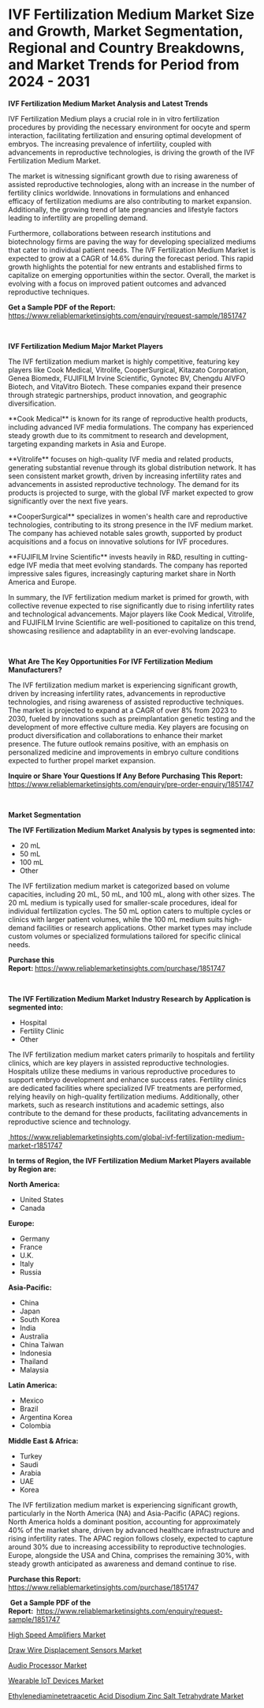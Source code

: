 <p><h1>IVF Fertilization Medium Market Size and Growth, Market Segmentation, Regional and Country Breakdowns, and Market Trends for Period from 2024 -  2031</h1></p><p><strong>IVF Fertilization Medium Market Analysis and Latest Trends</strong></p>
<p><p>IVF Fertilization Medium plays a crucial role in in vitro fertilization procedures by providing the necessary environment for oocyte and sperm interaction, facilitating fertilization and ensuring optimal development of embryos. The increasing prevalence of infertility, coupled with advancements in reproductive technologies, is driving the growth of the IVF Fertilization Medium Market.</p><p>The market is witnessing significant growth due to rising awareness of assisted reproductive technologies, along with an increase in the number of fertility clinics worldwide. Innovations in formulations and enhanced efficacy of fertilization mediums are also contributing to market expansion. Additionally, the growing trend of late pregnancies and lifestyle factors leading to infertility are propelling demand.</p><p>Furthermore, collaborations between research institutions and biotechnology firms are paving the way for developing specialized mediums that cater to individual patient needs. The IVF Fertilization Medium Market is expected to grow at a CAGR of 14.6% during the forecast period. This rapid growth highlights the potential for new entrants and established firms to capitalize on emerging opportunities within the sector. Overall, the market is evolving with a focus on improved patient outcomes and advanced reproductive techniques.</p></p>
<p><strong>Get a Sample PDF of the Report:&nbsp;</strong> <a href="https://www.reliablemarketinsights.com/enquiry/request-sample/1851747?utm_campaign=1288&utm_medium=2&utm_source=Github&utm_content=ia&utm_term=18102024&utm_id=ivf-fertilization-medium">https://www.reliablemarketinsights.com/enquiry/request-sample/1851747</a></p>
<p>&nbsp;</p>
<p><strong>IVF Fertilization Medium Major Market Players</strong></p>
<p><p>The IVF fertilization medium market is highly competitive, featuring key players like Cook Medical, Vitrolife, CooperSurgical, Kitazato Corporation, Genea Biomedx, FUJIFILM Irvine Scientific, Gynotec BV, Chengdu AIVFO Biotech, and VitaVitro Biotech. These companies expand their presence through strategic partnerships, product innovation, and geographic diversification.</p><p>**Cook Medical** is known for its range of reproductive health products, including advanced IVF media formulations. The company has experienced steady growth due to its commitment to research and development, targeting expanding markets in Asia and Europe. </p><p>**Vitrolife** focuses on high-quality IVF media and related products, generating substantial revenue through its global distribution network. It has seen consistent market growth, driven by increasing infertility rates and advancements in assisted reproductive technology. The demand for its products is projected to surge, with the global IVF market expected to grow significantly over the next five years.</p><p>**CooperSurgical** specializes in women's health care and reproductive technologies, contributing to its strong presence in the IVF medium market. The company has achieved notable sales growth, supported by product acquisitions and a focus on innovative solutions for IVF procedures.</p><p>**FUJIFILM Irvine Scientific** invests heavily in R&D, resulting in cutting-edge IVF media that meet evolving standards. The company has reported impressive sales figures, increasingly capturing market share in North America and Europe.</p><p>In summary, the IVF fertilization medium market is primed for growth, with collective revenue expected to rise significantly due to rising infertility rates and technological advancements. Major players like Cook Medical, Vitrolife, and FUJIFILM Irvine Scientific are well-positioned to capitalize on this trend, showcasing resilience and adaptability in an ever-evolving landscape.</p></p>
<p>&nbsp;</p>
<p><strong>What Are The Key Opportunities For IVF Fertilization Medium Manufacturers?</strong></p>
<p><p>The IVF fertilization medium market is experiencing significant growth, driven by increasing infertility rates, advancements in reproductive technologies, and rising awareness of assisted reproductive techniques. The market is projected to expand at a CAGR of over 8% from 2023 to 2030, fueled by innovations such as preimplantation genetic testing and the development of more effective culture media. Key players are focusing on product diversification and collaborations to enhance their market presence. The future outlook remains positive, with an emphasis on personalized medicine and improvements in embryo culture conditions expected to further propel market expansion.</p></p>
<p><strong>Inquire or Share Your Questions If Any Before Purchasing This Report:</strong> <a href="https://www.reliablemarketinsights.com/enquiry/pre-order-enquiry/1851747?utm_campaign=1288&utm_medium=2&utm_source=Github&utm_content=ia&utm_term=18102024&utm_id=ivf-fertilization-medium">https://www.reliablemarketinsights.com/enquiry/pre-order-enquiry/1851747</a></p>
<p>&nbsp;</p>
<p><strong>Market Segmentation</strong></p>
<p><strong>The IVF Fertilization Medium Market Analysis by types is segmented into:</strong></p>
<p><ul><li>20 mL</li><li>50 mL</li><li>100 mL</li><li>Other</li></ul></p>
<p><p>The IVF fertilization medium market is categorized based on volume capacities, including 20 mL, 50 mL, and 100 mL, along with other sizes. The 20 mL medium is typically used for smaller-scale procedures, ideal for individual fertilization cycles. The 50 mL option caters to multiple cycles or clinics with larger patient volumes, while the 100 mL medium suits high-demand facilities or research applications. Other market types may include custom volumes or specialized formulations tailored for specific clinical needs.</p></p>
<p><strong>Purchase this Report:&nbsp;</strong><a href="https://www.reliablemarketinsights.com/purchase/1851747?utm_campaign=1288&utm_medium=2&utm_source=Github&utm_content=ia&utm_term=18102024&utm_id=ivf-fertilization-medium">https://www.reliablemarketinsights.com/purchase/1851747</a></p>
<p>&nbsp;</p>
<p><strong>The IVF Fertilization Medium Market Industry Research by Application is segmented into:</strong></p>
<p><ul><li>Hospital</li><li>Fertility Clinic</li><li>Other</li></ul></p>
<p><p>The IVF fertilization medium market caters primarily to hospitals and fertility clinics, which are key players in assisted reproductive technologies. Hospitals utilize these mediums in various reproductive procedures to support embryo development and enhance success rates. Fertility clinics are dedicated facilities where specialized IVF treatments are performed, relying heavily on high-quality fertilization mediums. Additionally, other markets, such as research institutions and academic settings, also contribute to the demand for these products, facilitating advancements in reproductive science and technology.</p></p>
<p><a href="https://www.reliablemarketinsights.com/global-ivf-fertilization-medium-market-r1851747?utm_campaign=1288&utm_medium=2&utm_source=Github&utm_content=ia&utm_term=18102024&utm_id=ivf-fertilization-medium">&nbsp;https://www.reliablemarketinsights.com/global-ivf-fertilization-medium-market-r1851747</a></p>
<p><strong>In terms of Region, the IVF Fertilization Medium Market Players available by Region are:</strong></p>
<p>
    <p> <strong> North America: </strong>
        <ul>
            <li>United States</li>
            <li>Canada</li>
        </ul>
        </p> 
    <p> <strong> Europe: </strong>
        <ul>
            <li>Germany</li>
            <li>France</li>
            <li>U.K.</li>
            <li>Italy</li>
            <li>Russia</li>
        </ul>
        </p> 
    <p> <strong> Asia-Pacific: </strong>
        <ul>
            <li>China</li>
            <li>Japan</li>
            <li>South Korea</li>
            <li>India</li>
            <li>Australia</li>
            <li>China Taiwan</li>
            <li>Indonesia</li>
            <li>Thailand</li>
            <li>Malaysia</li>
        </ul>
        </p> 
    <p> <strong> Latin America: </strong>
        <ul>
            <li>Mexico</li>
            <li>Brazil</li>
            <li>Argentina Korea</li>
            <li>Colombia</li>
        </ul>
        </p> 
    <p> <strong> Middle East & Africa: </strong>
        <ul>
            <li>Turkey</li>
            <li>Saudi</li>
            <li>Arabia</li>
            <li>UAE</li>
            <li>Korea</li>
        </ul>
    </p>
    </p>
<p><p>The IVF fertilization medium market is experiencing significant growth, particularly in the North America (NA) and Asia-Pacific (APAC) regions. North America holds a dominant position, accounting for approximately 40% of the market share, driven by advanced healthcare infrastructure and rising infertility rates. The APAC region follows closely, expected to capture around 30% due to increasing accessibility to reproductive technologies. Europe, alongside the USA and China, comprises the remaining 30%, with steady growth anticipated as awareness and demand continue to rise.</p></p>
<p><strong>Purchase this Report: </strong><a href="https://www.reliablemarketinsights.com/purchase/1851747?utm_campaign=1288&utm_medium=2&utm_source=Github&utm_content=ia&utm_term=18102024&utm_id=ivf-fertilization-medium">https://www.reliablemarketinsights.com/purchase/1851747</a></p>
<p>&nbsp;<strong>Get a Sample PDF of the Report:&nbsp;&nbsp;</strong><a href="https://www.reliablemarketinsights.com/enquiry/request-sample/1851747?utm_campaign=1288&utm_medium=2&utm_source=Github&utm_content=ia&utm_term=18102024&utm_id=ivf-fertilization-medium">https://www.reliablemarketinsights.com/enquiry/request-sample/1851747</a></p>
<p><strong></strong></p>
<p><p><a href="https://www.linkedin.com/pulse/high-speed-amplifiers-ecosystem-mapping-innovation-value-chains-q5zgc?utm_campaign=1288&utm_medium=2&utm_source=Github&utm_content=ia&utm_term=18102024&utm_id=ivf-fertilization-medium">High Speed Amplifiers Market</a></p><p><a href="https://www.linkedin.com/pulse/market-dynamics-future-trends-global-draw-wire-displacement-pi6ac?utm_campaign=1288&utm_medium=2&utm_source=Github&utm_content=ia&utm_term=18102024&utm_id=ivf-fertilization-medium">Draw Wire Displacement Sensors Market</a></p><p><a href="https://www.linkedin.com/pulse/audio-processor-market-outlook-current-assessment-future-projections-nqnfc?utm_campaign=1288&utm_medium=2&utm_source=Github&utm_content=ia&utm_term=18102024&utm_id=ivf-fertilization-medium">Audio Processor Market</a></p><p><a href="https://www.linkedin.com/pulse/sustainability-trends-wearable-iot-devices-industry-market-gawec?utm_campaign=1288&utm_medium=2&utm_source=Github&utm_content=ia&utm_term=18102024&utm_id=ivf-fertilization-medium">Wearable IoT Devices Market</a></p><p><a href="https://github.com/gulaimolin/Market-Research-Report-List-6/blob/main/ethylenediaminetetraacetic-acid-disodium-zinc-salt-tetrahydrate-market.md?utm_campaign=1288&utm_medium=2&utm_source=Github&utm_content=ia&utm_term=18102024&utm_id=ivf-fertilization-medium">Ethylenediaminetetraacetic Acid Disodium Zinc Salt Tetrahydrate Market</a></p></p>